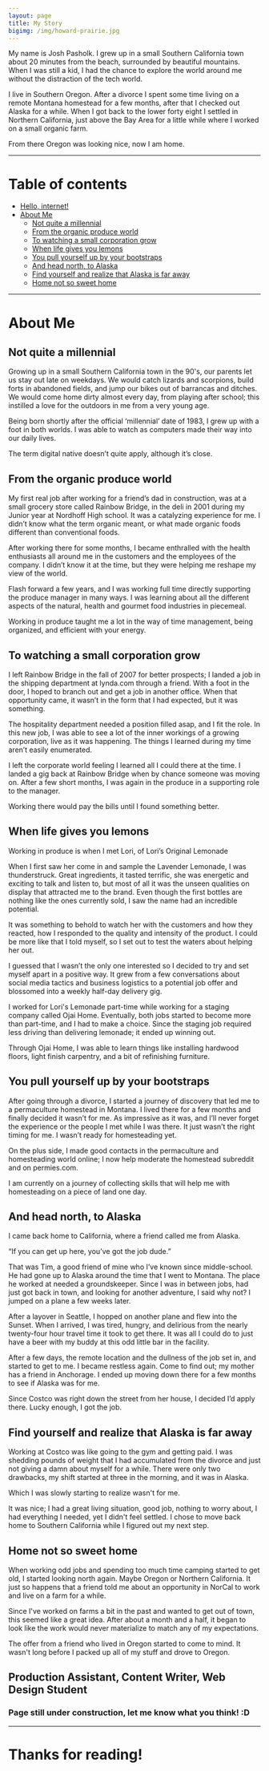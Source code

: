 ```yaml
---
layout: page
title: My Story
bigimg: /img/howard-prairie.jpg
---
```


My name is Josh Pasholk. I grew up in a small Southern California town about 20 minutes from the beach, surrounded by beautiful mountains. When I was still a kid, I had the chance to explore the world around me without the distraction of the tech world.

I live in Southern Oregon. After a divorce I spent some time living on a remote Montana homestead for a few months, after that I checked out Alaska for a while. When I got back to the lower forty eight I settled in Northern California, just above the Bay Area for a little while where I worked on a small organic farm.

From there Oregon was looking nice, now I am home.

*****

# Table of contents

* [Hello, internet!](/about/#hello-internet)
* [About Me](/about/#about)
  * [Not quite a millennial](/about/#not-quite-a-millennial)
  * [From the organic produce world](/about/#from-the-organic-produce-world)
  * [To watching a small corporation grow](/about/#to-watching-a-small-corporation-grow)
  * [When life gives you lemons](/about/#when-life-gives-you-lemons)
  * [You pull yourself up by your bootstraps](/about/#you-pull-yourself-up-by-your-bootstraps)
  * [And head north, to Alaska](/about/#and-head-north-to-alaska)
  * [Find yourself and realize that Alaska is far away](/about/#find-yourself-and-realize-that-alaska-is-far-away)
  * [Home not so sweet home](/about/#home-not-so-sweet-home)

*****

# About Me

## Not quite a millennial

Growing up in a small Southern California town in the 90's, our parents let us stay out late on weekdays. We would catch lizards and scorpions, build forts in abandoned fields, and jump our bikes out of barrancas and ditches. We would come home dirty almost every day, from playing after school; this instilled a love for the outdoors in me from a very young age.

Being born shortly after the official ‘millennial’ date of 1983, I grew up with a foot in both worlds. I was able to watch as computers made their way into our daily lives.

The term digital native doesn’t quite apply, although it’s close.

## From the organic produce world

My first real job after working for a friend’s dad in construction, was at a small grocery store called Rainbow Bridge, in the deli in 2001 during my Junior year at Nordhoff High school. It was a catalyzing experience for me. I didn’t know what the term organic meant, or what made organic foods different than conventional foods.

After working there for some months, I became enthralled with the health enthusiasts all around me in the customers and the employees of the company. I didn’t know it at the time, but they were helping me reshape my view of the world.

Flash forward a few years, and I was working full time directly supporting the produce manager in many ways. I was learning about all the different aspects of the natural, health and gourmet food industries in piecemeal.

Working in produce taught me a lot in the way of time management, being organized, and efficient with your energy.

## To watching a small corporation grow

I left Rainbow Bridge in the fall of 2007 for better prospects; I landed a job in the shipping department at lynda.com through a friend. With a foot in the door, I hoped to branch out and get a job in another office. When that opportunity came, it wasn’t in the form that I had expected, but it was something.

The hospitality department needed a position filled asap, and I fit the role. In this new job, I was able to see a lot of the inner workings of a growing corporation, live as it was happening. The things I learned during my time aren’t easily enumerated.

I left the corporate world feeling I learned all I could there at the time. I landed a gig back at Rainbow Bridge when by chance someone was moving on. After a few short months, I was again in the produce in a supporting role to the manager.

Working there would pay the bills until I found something better.

## When life gives you lemons

Working in produce is when I met Lori, of Lori’s Original Lemonade

When I first saw her come in and sample the Lavender Lemonade, I was thunderstruck. Great ingredients, it tasted terrific, she was energetic and exciting to talk and listen to, but most of all it was the unseen qualities on display that attracted me to the brand. Even though the first bottles are nothing like the ones currently sold, I saw the name had an incredible potential.

It was something to behold to watch her with the customers and how they reacted, how I responded to the quality and intensity of the product. I could be more like that I told myself, so I set out to test the waters about helping her out.

I guessed that I wasn’t the only one interested so I decided to try and set myself apart in a positive way. It grew from a few conversations about social media tactics and business logistics to a potential job offer and blossomed into a weekly half-day delivery gig.

I worked for Lori's Lemonade part-time while working for a staging company called Ojai Home. Eventually, both jobs started to become more than part-time, and I had to make a choice. Since the staging job required less driving than delivering lemonade; it ended up winning out.

Through Ojai Home, I was able to learn things like installing hardwood floors, light finish carpentry, and a bit of refinishing furniture.

## You pull yourself up by your bootstraps

After going through a divorce, I started a journey of discovery that led me to a permaculture homestead in Montana. I lived there for a few months and finally decided it wasn’t for me. As impressive as it was, and I’ll never forget the experience or the people I met while I was there. It just wasn’t the right timing for me. I wasn’t ready for homesteading yet.

On the plus side, I made good contacts in the permaculture and homesteading world online; I now help moderate the homestead subreddit and on permies.com.

I am currently on a journey of collecting skills that will help me with homesteading on a piece of land one day.

## And head north, to Alaska

I came back home to California, where a friend called me from Alaska.

“If you can get up here, you’ve got the job dude.”

That was Tim, a good friend of mine who I’ve known since middle-school. He had gone up to Alaska around the time that I went to Montana. The place he worked at needed a groundskeeper. Since I was in between jobs, had just got back in town, and looking for another adventure, I said why not? I jumped on a plane a few weeks later.

After a layover in Seattle, I hopped on another plane and flew into the Sunset. When I arrived, I was tired, hungry, and delirious from the nearly twenty-four hour travel time it took to get there. It was all I could do to just have a beer with my buddy at this odd little bar in the facility.

After a few days, the remote location and the dullness of the job set in, and started to get to me. I became restless again. Come to find out; my mother has a friend in Anchorage. I ended up moving down there for a few months to see if Alaska was for me.

Since Costco was right down the street from her house, I decided I’d apply there. Lucky enough, I got the job.

## Find yourself and realize that Alaska is far away

Working at Costco was like going to the gym and getting paid. I was shedding pounds of weight that I had accumulated from the divorce and just not giving a damn about myself for a while. There were only two drawbacks, my shift started at three in the morning, and it was in Alaska.

Which I was slowly starting to realize wasn't for me.

It was nice; I had a great living situation, good job, nothing to worry about, I had everything I needed, yet I didn't feel settled. I chose to move back home to Southern California while I figured out my next step.

## Home not so sweet home

When working odd jobs and spending too much time camping started to get old, I started looking north again. Maybe Oregon or Northern California. It just so happens that a friend told me about an opportunity in NorCal to work and live on a farm for a while.

Since I've worked on farms a bit in the past and wanted to get out of town, this seemed like a great idea. After about a month and a half, it began to look like the work would never materialize to match any of my expectations.

The offer from a friend who lived in Oregon started to come to mind. It wasn't long before I packed up all of my stuff and drove to Oregon.

## Production Assistant, Content Writer, Web Design Student

### Page still under construction, let me know what you think! :D

*****
<!--
# Skills

### General

* Lorem ipsum dolor sit amet, consectetur adipiscing elit.
* Mauris condimentum massa in orci eleifend, et porttitor justo feugiat.

### Technical

* Vestibulum diam eros, eleifend ut eros sed, facilisis tempor ante.
* Vivamus nisi felis, venenatis id porta nec, feugiat nec velit.

### Interpersonal

* In eu accumsan elit. Fusce dictum porttitor felis in auctor.
* Fusce ipsum erat, elementum id eros eu, iaculis commodo lorem.
* Cras iaculis nisl bibendum ultricies semper.

*****

# Hobbies

### Indoor

* Lorem ipsum dolor sit amet, consectetur adipiscing elit.
* Mauris condimentum massa in orci eleifend, et porttitor justo feugiat.
* Vestibulum diam eros, eleifend ut eros sed, facilisis tempor ante.

### Outdoor

* Vivamus nisi felis, venenatis id porta nec, feugiat nec velit.
* In eu accumsan elit. Fusce dictum porttitor felis in auctor.
* Fusce ipsum erat, elementum id eros eu, iaculis commodo lorem.
* Cras iaculis nisl bibendum ultricies semper.

*****
-->

# Thanks for reading!
